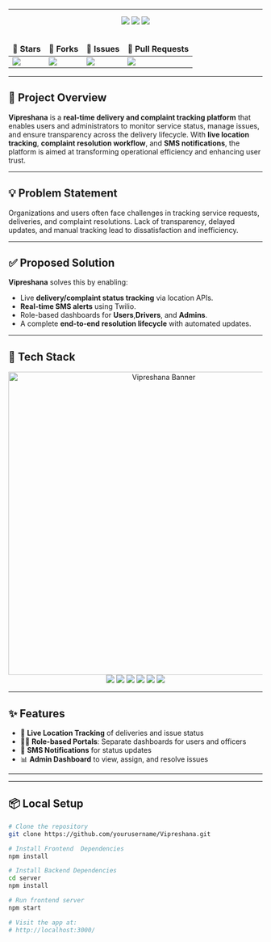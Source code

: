 

<hr>

<div align="center">
  <img src="https://forthebadge.com/images/badges/built-by-developers.svg" />
  <img src="https://forthebadge.com/images/badges/powered-by-responsibility.svg" />
  <img src="https://forthebadge.com/images/badges/uses-brains.svg" />
</div>

<br/>

<div align="center">
  <table>
    <thead>
      <tr>
        <td><strong>🌟 Stars</strong></td>
        <td><strong>🍴 Forks</strong></td>
        <td><strong>🐛 Issues</strong></td>
        <td><strong>🔔 Pull Requests</strong></td>
      </tr>
    </thead>
    <tbody>
      <tr>
        <td><a href="https://github.com/sailaja-adapa/Vipreshana/stargazers"><img src="https://img.shields.io/github/stars/sailaja-adapa/Vipreshana?style=for-the-badge&logo=github" /></a></td>
        <td><a href="https://github.com/sailaja-adapa/Vipreshana/forks"><img src="https://img.shields.io/github/forks/sailaja-adapa/Vipreshana?style=for-the-badge&logo=git" /></a></td>
        <td><img src="https://img.shields.io/github/issues-search/sailaja-adapa/Vipreshana?query=is:issue&style=for-the-badge&label=Issues" /></td>
        <td><img src="https://img.shields.io/github/issues-search/sailaja-adapa/Vipreshana?query=is:pr&style=for-the-badge&label=Pull%20Requests" /></td>
      </tr>
    </tbody>
  </table>
</div>

---

## 🚀 Project Overview

**Vipreshana** is a **real-time delivery and complaint tracking platform** that enables users and administrators to monitor service status, manage issues, and ensure transparency across the delivery lifecycle. With **live location tracking**, **complaint resolution workflow**, and **SMS notifications**, the platform is aimed at transforming operational efficiency and enhancing user trust.

---

## 💡 Problem Statement

Organizations and users often face challenges in tracking service requests, deliveries, and complaint resolutions. Lack of transparency, delayed updates, and manual tracking lead to dissatisfaction and inefficiency.

---

## ✅ Proposed Solution

**Vipreshana** solves this by enabling:
- Live **delivery/complaint status tracking** via location APIs.
- **Real-time SMS alerts** using Twilio.
- Role-based dashboards for **Users**,**Drivers**, and **Admins**.
- A complete **end-to-end resolution lifecycle** with automated updates.

---

## 🔧 Tech Stack

<div align="center">
  <img src="banner.png" alt="Vipreshana Banner" width="600" /> </div> <div align="center"> 
    <img src="https://img.shields.io/badge/Next.js-000000?style=for-the-badge&logo=nextdotjs&logoColor=white" /> 
    <img src="https://img.shields.io/badge/TailwindCSS-38B2AC?style=for-the-badge&logo=tailwind-css&logoColor=white" />
    <img src="https://img.shields.io/badge/PostgreSQL-316192?style=for-the-badge&logo=postgresql&logoColor=white" />
    <img src="https://img.shields.io/badge/Node.js-339933?style=for-the-badge&logo=node.js&logoColor=white" /> 
    <img src="https://img.shields.io/badge/NestJS-E0234E?style=for-the-badge&logo=nestjs&logoColor=white" />
    <img src="https://img.shields.io/badge/Twilio-F22F46?style=for-the-badge&logo=twilio&logoColor=white" /> 
</div>

---

## ✨ Features

- 📍 **Live Location Tracking** of deliveries and issue status
- 🧑‍💻 **Role-based Portals**: Separate dashboards for users and officers
- 📲 **SMS Notifications** for status updates
- 📊 **Admin Dashboard** to view, assign, and resolve issues

---




---

## 📦 Local Setup


```bash
# Clone the repository
git clone https://github.com/yourusername/Vipreshana.git

# Install Frontend  Dependencies
npm install

# Install Backend Dependencies
cd server
npm install

# Run frontend server
npm start

# Visit the app at:
# http://localhost:3000/
